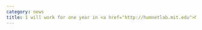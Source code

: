 ```yaml
---
category: news
title: I will work for one year in <a href="http://humnetlab.mit.edu">Marta González's Group</a> @ MIT CEE, as a <a href="http://vestscholars.org"> Vest Scholar</a>.
---
```

